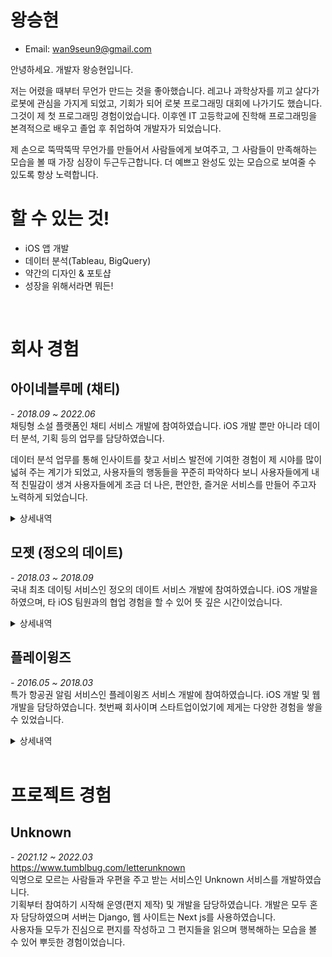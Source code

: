 # **왕승현**

- Email: wan9seun9@gmail.com

안녕하세요. 개발자 왕승현입니다.

저는 어렸을 때부터 무언가 만드는 것을 좋아했습니다. 레고나 과학상자를 끼고 살다가 로봇에 관심을 가지게 되었고, 기회가 되어 로봇 프로그래밍 대회에 나가기도 했습니다. 그것이 제 첫 프로그래밍 경험이었습니다. 이후엔 IT 고등학교에 진학해 프로그래밍을 본격적으로 배우고 졸업 후 취업하여 개발자가 되었습니다.

제 손으로 뚝딱뚝딱 무언가를 만들어서 사람들에게 보여주고, 그 사람들이 만족해하는 모습을 볼 때 가장 심장이 두근두근합니다. 더 예쁘고 완성도 있는 모습으로 보여줄 수 있도록 항상 노력합니다. 


# **할 수 있는 것!**
- iOS 앱 개발
- 데이터 분석(Tableau, BigQuery)
- 약간의 디자인 & 포토샵
- 성장을 위해서라면 뭐든!  
  
<br/>

# **회사 경험**
## **아이네블루메 (채티)** 
*- 2018.09 ~ 2022.06*  
채팅형 소설 플랫폼인 채티 서비스 개발에 참여하였습니다. iOS 개발 뿐만 아니라 데이터 분석, 기획 등의 업무를 담당하였습니다.  

데이터 분석 업무를 통해 인사이트를 찾고 서비스 발전에 기여한 경험이 제 시야를 많이 넓혀 주는 계기가 되었고, 사용자들의 행동들을 꾸준히 파악하다 보니 사용자들에게 내적 친밀감이 생겨 사용자들에게 조금 더 나은, 편안한, 즐거운 서비스를 만들어 주고자 노력하게 되었습니다.  


<details>  
  <summary>상세내역</summary>

### **채티오 서비스 개발**  
*- 2018년 4분기*  
<img src="resources/list_%EC%8A%A4%EB%A6%B4%EB%9F%AC.png" width="350"/>
<img src="resources/list_%EC%83%81%EC%84%B82.png" width="350"/>


기존 웹 기반으로만 되어있던 채티 앱에서 오리지널 서비스만 분리하여 네이티브 앱으로 제작하였습니다.
기존 서비스와의 큰 차이는 인앱 결제를 활용한 구독 서비스를 제공한다는 점과 기존에 로딩이 느리던 웹 기능들을 네이티브 앱으로 구현하여 화면 로딩 속도를 개선시킨 점 입니다.

구독 서비스의 경우 보유 말풍선을 모두 소진할 경우(콘텐츠 말풍선 당 과금), 팝업이 노출되며 광고를 보고 말풍선을 충전하거나 구독을 하여 무제한으로 읽을 수 있는 기능입니다. 

콘텐츠 뷰어의 경우 기존 웹 코드를 사용하여 Static 파일로 추출하고 앱에서 띄우는 방식을 사용하였습니다. 보유 말풍선에 따른 로직이 필요하여 웹에서 ScriptMessageHandler를 통해 이벤트를 전달해주면 앱에서 보유 말풍선 수를 업데이트하고 말풍선 수에 따라 결제 유도 팝업을 노출하도록 개발하였습니다. 보유 말풍선 수의 경우 Realm을 사용하여 관리하였습니다. 

추후 돌아봤을 때 이 과정에서 데이터 관리에 사용할 라이브러리에 대한 고민을 조금 더 할걸 그랬다는 생각이 많이 들었습니다. 단순한 기능을 구현하는데 무거운 라이브러리를 사용하여 상당한 빌드시간에 애를 많이 먹었던 기억이 납니다. 추후 Carthage를 사용하여 빌드시간을 단축시킬 수 있었지만 다른 가벼운 라이브러리를 도입하였다면 개발 생산성이 많이 올라가지 않았을까라는 생각이 듭니다.

대기해야 하는 화면(Splash나 Refresh Control)의 경우 애니메이션을 주어 사용자가 기다리는 시간을 체감상 줄여줄 수 있도록 하고 싶었습니다. Airbnb에서 제작한 Lottie라는 json 애니메이션 라이브러리를 사용하고자 하여 디자이너님에게 Lottie에 대해 설명을 드리고 파일을 요청하였으나 제작에 어려움이 있어, 직접 lottie files에서 파일을 구해 커스텀하고 적용하였습니다.

추후 논의를 통해 출시를 하지는 못하였고, 기존 서비스에 이 당시 개발한 네이티브 기능을 부분 적용하는 것으로 진행되었습니다.  
</br>  

### **데이터 분석 업무 시작**  
*- 2018년 4분기*   
데이터 분석 업무를 인계받아 Tableau와 빅쿼리를 학습하였습니다.  

서비스의 주요 지표나 요청받은 지표를 제작하여 모두가 볼 수 있도록 Tableau 온라인에 업로드 하였고, 매일 아침 갱신된 지표를 볼 수 있도록 작업하였습니다.

기존에 Tableau Prep을 사용하여 로컬에서 수동으로 데이터를 갱신하던 부분을 Tableau 의 추출 새로 고침 기능과 스케줄링 기능을 활용하여 자동 업데이트되도록 개선하였습니다.

사용중이던 Analytics 이벤트를 정리하였습니다. 필요한 이벤트나 각 이벤트의 파라미터를 업데이트하여 문서화하고 공유하여 업데이트된 내용을 적용시켰습니다.

</br>  
 
### **채티 네이티브 개발**
*-2019년 1분기*  

https://user-images.githubusercontent.com/7167222/200167355-1cdc1f3a-e0d1-402c-97a3-4a8536ec4e12.mov


<img src="resources/2019-01-25_메인화면.png" width="350"></img>

하나의 웹뷰로만 되어 있고 로그인 기능이 없던 기존 채티 앱에 스플래시 화면과 로그인 기능 및 화면을 추가하고 하단 탭을 추가하여 화면을 분리하였고 웹과의 소통을 위해 WebInterface를 구축하였습니다. 

ReactorKit 아키텍처를 기반으로 개발하였으며 RxSwift, RxCocoa를 적극적으로 활용하였습니다. UI의 경우 SnapKit을 사용하여 코드베이스 UI로 개발 하였습니다.

여러 카테고리의 작품을 보여줄 수 있는 큐레이션 화면과 작품 리스트 화면을 네이티브화 하였고, 읽은 작품의 정보를 저장하여 리스트에서 읽은 작품을 하이라이팅하여 확인할 수 있게 하였습니다.

추가로 AdMob을 사용하여 전면 광고 노출 기능을 추가하였고, 점검 중 여부에 따라 점검 페이지를 보여줄 수 있도록 화면 전환 로직을 변경 및 개선하였습니다.

<br/>

### **사용자 작품 유입 경로 분석**  
*-2019년 2분기*  
네이티브화를 통해 메인화면 교체와 화면이 탭으로 분리되면서 작품에 접근하는 유입경로가 분산되었고, 어떤 유입경로를 통해 작품을 소비하는지 파악이 필요하여 화면별 유입경로 이벤트를 쌓기 시작하였고 해당 이벤트를 활용한 지표들을 제작하였습니다.  
<img src="resources/작품유입경로분석.png" width="350"></img>
<img src="resources/작품검색유입경로분석.png" width="350"></img>

<br/>

### **인앱결제 및 오퍼월 기능 추가**
*-2019년 2분기*  
앱 내 재화를 얻을 수 있는 수단으로 인앱 결제 기능과 사용자가 직접 선택해 액션을 취하면 보상을 얻을 수 있는 오퍼월 기능을 추가하였습니다.

오퍼월의 경우 앱스토어 순위에 영향을 끼칠 수 있다고 하여 앱스토어로부터 자주 리젝을 받았습니다. 4가지의 오퍼월 서비스를 사용하여 매번 심사때마다 여러번 신경을 써줘야 하였습니다.  

특정 오퍼월 프레임워크의 경우 armv7, arm64에서만 빌드가 되도록하여 만들어져 전처리문을 사용해 시뮬레이터에선 해당 프레임워크 사용 부분을 호출하지 않도록 처리하여 사용하였습니다.

<br/>

### **작품 타입별 리텐션 분석**
*-2019년 3분기*  
채티 서비스의 콘텐츠 큐레이션 탭은 오리지널, 스탠다드로 분리되어 오리지널의 경우 정식작가의 콘텐츠, 스탠다드는 일반 사용자 작가의 콘텐츠로 분리되어 있었습니다. 그 중 오리지널 탭이 메인 탭이었습니다.

사용자가 처음으로 읽게 된 작품의 작가 타입(정식 작가, 일반 사용자 작가)에 따른 리텐션 차이가 궁금해져 분석을 해보게 되었습니다. 7일 기준 일반 사용자 작가의 작품을 먼저 본 사용자의 리텐션과 퍼포먼스가 더 좋았고 이를 한 번 더 확인해 보기 위해 메인 탭의 타입으로 A/B 테스트를 진행하였습니다.

A/B 테스트 진행 결과, 스탠다드 탭을 앞으로 둔 것이 퍼포먼스가 좋게 나와 이후에도 스탠다드 탭을 메인으로 고정하게 되었습니다.

<br/>

### **iOS 마케팅 솔루션 적용**
*-2019년 3분기*  
AppsFlyer와 Braze를 적용하였습니다.  
AppsFlyer는 마케팅 분석 솔루션으로 광고 유입 성과 측정과 원링크를 활용해 딥링크 기능을 사용할 수 있었습니다.   
Braze는 마케팅 자동화 솔루션으로 사용자의 데이터 흐름 기반으로 개인화하여 메세지를 전달할 수 있고, 손 쉽게 A/B 테스트를 구현하고 데이터를 확인할 수 있었습니다.

<br/>

### **분석 데이터 정리**
*-2019년 4분기*  
Firebase에서 기록된 이벤트를 Bigquery에 연동하여 해당 데이터를 사용해 분석을 진행하였습니다.
쌓여가는 이벤트 데이터는 갈수록 늘어났고 태블로에서는 매번 전체 Raw 데이터에 접근하는 쿼리를 실행하였기에 빅쿼리 비용과 쿼리 시간이 늘어나기 시작하였습니다.  
비용 절감 및 쿼리의 속도 개선을 위해 빅쿼리의 예약된 쿼리 기능을 사용하여 매일 생성되는 Raw 데이터를 목적에 맞춰 각각의 테이블로 만들었고 필요에 따라 일자 파티션으로도 분리하였습니다.  
이렇게 만들어진 테이블들을 분석에 사용하기 시작해 쿼리 비용을 크게 낮추고 속도를 개선할 수 있었습니다.

<br/>  

### **오디오 녹음 기능 개발**
*-2019년 4분기*   
오디오 콘테스트 기능을 위해 AVFoundation을 사용해서 녹음, 재생 기능을 구현하였으나 추후 논의 후 콘테스트를 진행하지 않게 되어 사용하진 않았습니다.

<br/>

### **사용자 차단 기능 기획 및 개발**
*-2019년 4분기*  
탈퇴 관련 사유 데이터를 확인하던 중 악플과 스팸으로 탈퇴하는 비율이 높다는 것을 알게 되었습니다. 악플과 스팸 댓글을 다는 사용자에 대해 작가 사용자가 직접 컨트롤할 수 있는 방법이 존재하지 않아 상당한 불편함을 느껴 이탈하게 된 것으로 보았습니다.  
이런 불편을 해소해주기 위해 사용자 차단 기능을 기획하게 되었고, 당시 디자이너의 공백으로 직접 Figma를 사용해 기존 디자인과 유사하게 디자인하여 팀원들에게 공유하였고, 서비스에 적용할 수 있었습니다.

<br/>  

### **iOS 내부 배포 개선**
*-2020년 1분기*  
그동안 직접 디바이스에 빌드를 해서 앱을 전달 하였지만 재택근무 시작 후 배포에 어려움이 생겼습니다. TestFlight를 이용한 배포에는 업로드 및 검사 시간이 오래걸려 포기하였고, Firebase App Distribution를 알게되어 이를 통해 사내 앱 배포를 진행하였습니다.

<br/>

### **애플 로그인 적용**
*-2020년 2분기*  

https://user-images.githubusercontent.com/7167222/200167640-280891d7-f228-4926-aa7e-5ebefd2427fe.mp4


소셜 로그인을 사용할 경우 애플 로그인을 추가적으로 적용해야한다는 지침을 받아 애플 로그인을 적용하게 되었습니다. 당시 이미 4개의 소셜 로그인과 이메일 로그인을 사용하고 있어 더 이상 애플 로그인을 넣을 자리가 없었고, 디자이너의 공백으로 직접 디자인하여 적용하게 되었습니다.  

<br/>

### **MoPub 광고 SDK 적용**
*-2020년 2분기*  
광고 수익 개선을 위한 광고 최적화 미디에이션인 MoPub을 도입하였습니다. 

<br/>

### **꾸미기 아이템 기능 개발**
*-2020년 2분기*  


https://user-images.githubusercontent.com/7167222/200167522-12efdbf7-a387-4fe3-a7cf-cec8e736a6ce.MP4


https://user-images.githubusercontent.com/7167222/200167534-9027ecc3-38af-42e4-9b52-9195667f8d3c.MP4

사용자의 프로필과 배경을 꾸밀 수 있는 꾸미기 아이템 기능을 개발하였습니다. SDWebImage를 사용하여 png와 gif가 모두 작동할 수 있도록 구현하였습니다.

<br/>

### **이메일 로그인 기능 개발**
*-2020년 3분기*  

https://user-images.githubusercontent.com/7167222/200167683-1b8c4b24-b65d-4c6c-b077-45f6a36089a2.mov


Firebase Auth를 사용하여 이메일 로그인을 지원하였고, 소셜 로그인 또한 옮겨와 하나의 계정에 여러 방식으로 로그인할 수 있도록 지원하였습니다.  
추가로 로그인 화면의 시작을 채티의 상징인 말풍선 형태의 온보딩 화면으로 변경하였습니다.  

<br/>

### **커뮤니티 기능 개발**
*-2020년 4분기*  
작가가 독자들과 소통할 수 있는 수단을 만들어주고자 커뮤니티 기능을 개발하였습니다.  
기존 마이페이지의 하단영역을 작품, 커뮤니티를 탭으로 분리하여 확인할 수 있도록 개편하였습니다.  
웹에서 커뮤니티를 생성, 수정하면 네이티브에서 ScriptMessageHandler를 통해 전달받아 리스트에 업데이트하였습니다.

<br/>

### **라이브 기능 개발**
*-2020년 4분기*  

https://user-images.githubusercontent.com/7167222/200167704-135baec2-a82a-45e3-bd60-c18d912f4b5c.mov


작가가 독자들과 실시간으로 소통할 수 있는 수단을 만들어주고자 채팅 솔루션인 Sendbird를 활용하여 실시간 채팅을 구현하였습니다.  
채팅 기능 뿐만 아니라 후원과 공지, 신고등의 기능도 지원하였습니다.  

<br/>

### **라이브 룰렛 기능 개발**
*-2021년 1분기*  

https://user-images.githubusercontent.com/7167222/200167710-617474e6-6270-4c0a-99b6-078a55f541b4.MP4


라이브 내에서 부가적인 재미 요소 및 후원 요소를 더해주고자 룰렛 기능을 개발하였습니다.  
룰렛 UI는 SwiftFortuneWheel 라이브러리를 사용하였으나, 룰렛 종료 위치 커스텀과 animation 종료 시점 전달이 제대로 이뤄지지 않는 부분을 수정하여 사용하였습니다.

<br/>

### **라이브 작품 같이보기 기능 개발**
*-2021년 2분기*  

https://user-images.githubusercontent.com/7167222/200167715-6205e9fa-f27d-4b65-aede-dabf0fb496c5.mp4


당시 유튜브 최초공개나 왓챠 함께보기 같은 기능이 출시될 때 였고, 기존의 작품을 감상하고 댓글을 남기며 소통하던 정적인 소통에서 창작자와 실시간으로 콘텐츠 소비를 같이 하며 소통하는 방식으로의 방향을 테스트해보고자 해당 기능 개발을 시작하게 되었습니다.  
Sendbird의 기능인 메타데이터를 활용해 작품의 정보와 말풍선 위치를 전달해 참여자들에게도 같은 화면을 볼 수 있게 하였고, 콘텐츠 뷰어는 웹뷰로 ScriptMessageHandler를 사용해 커맨드를 전달받아 작품 정보나 현재 말풍선 위치를 메타데이터에 업데이트할 수 있었습니다.  
개인적으로는 많이 아쉬웠던 프로젝트였는데 좁은 모바일 화면 안에서 세로형 콘텐츠를 보는 것과 소통을 함께 하자니 콘텐츠 뷰 + 댓글 뷰 + 키보드의 화면 배분으로 인해 사용성이 좋지 못했다고 보았습니다. 빠르게 "실시간 소통 + 소비"를 테스트 할 것이냐, UI/UX를 다듬고 갈 것이냐에 대한 많은 의논 끝에 빠르게 테스트하는 것으로 결론이 나서 그대로 진행하게 되었습니다.  

<br/>

### **계정 분실 방지 기능 기획 및 개발**
*-2021년 3분기*  
<img src="resources/계정분실와이어프레임.png" width="400"></img>  
소셜 서비스 탈퇴, 이메일 분실 등의 이유로 채티 계정을 분실하는 사례가 많아 방지하기 위한 대책을 제공해주고자 시작하였습니다.  
계정 분실 케이스들과 계정 찾기 여정의 경험 등을 파악하고 개선안들을 정리하여 공유 후 논의를 가졌습니다. 휴대폰 본인 인증과 계정 찾기 여정 개선 방안을 도입하기로 하였고, 기능 명세 작성, 와이어 프레임 제작, 개발 진행, 결과 분석, 후속 이벤트 관리 등의 업무를 진행하였습니다.  

<br/>

### **앱 배포 자동화**
*-2021년 4분기*  
매번 Archive하여 나온 ipa파일을 Firebase App Distribution에 직접 업로드 하던 것에 불편을 느끼고 있었는데, 여유가 생겨 fastlane + circle ci를 이용한 자동화 작업을 진행하였습니다.  
개인적인 소망은 m1 맥 미니를 이용해 로컬 빌드 머신을 만들어보고 싶었지만 사정이 여의치 않아 진행하지 못했습니다ㅜ  

<br/>

### **2021년 연말결산 & 챝생보고서**
*-2021년 4분기*  
<img src="resources/2022연말결산1.png" width="300"></img>
<img src="resources/2022연말결산2.png" width="300"></img>  
2019년부터 매년 연말 시상식같은 느낌의 이벤트인 연말결산 이벤트를 진행하였습니다. 이제까지는 매번 요청오는 데이터를 뽑아 전달만 하는 업무를 맡아 왔었습니다.
이번에는 욕심을 조금 내서 직접 연말결산 이벤트를 기획해 보고싶다 하였고, 기존 이벤트에 추가로 모든 사용자가 재미를 느낄 수 있도록 개인화 연말결산(챝생보고서)을 더하는 것을 목표로 진행하였습니다.  
기획, 디자인 초안, 데이터 정리 및 가공, 결과 분석 등의 업무를 진행하였습니다.  

<br/>

### **2021년 크리스마스 이벤트 진행**
*-2021년 4분기*  
<img src="resources/채티산타는나.jpg" width="300"></img>  

https://user-images.githubusercontent.com/7167222/200167729-23ab3a17-d55f-414a-bf66-11cf6d74b2e4.mov


크리스마스 기념 이벤트를 맡아 진행하였습니다. 콘텐츠 생성 촉진 및 후원 촉진 그리고 친근한 브랜드 이미지를 만드는 것을 목표로 하였습니다.  
콘텐츠 생성 촉진을 목표로 특정 태그들을 달면 화면에서 눈이 내리는 모션을 보여주거나 큐레이션에 노출되도록 하였으며, 후원 촉진 방안으로는 당일 후원을 했던 사용자 모두를 추첨 대상으로 하여 재화를 선물해 주었습니다.  
채티 산타 캐릭터(본인)를 만들어 위 이벤트들에 대한 공지를 하고, 관련 태그들로 만들어진 콘텐츠에 댓글을 남겨주거나 라이브를 통해 실시간으로 소통하는 등의 업무를 진행하였습니다.  

<br/>

### **글로벌 채티**
*-2022년 1분기*  
미국, 인도, 캐나다, 필리핀을 대상으로 글로벌 서비스를 개발하였습니다.  
국가별 특징 조사 및 서비스 내 텍스트 번역을 관리하였습니다. 
앱 개발 업무로는 I18N을 적용하였고 홈 탭 전체가 Server Driven UI로 변경되어 개편하면서 Compositional Layout을 사용해보았습니다.

<br/>

### **데이터 Prepect 적용**
*-2022년 2분기*  
<img src="resources/Prefect.png" width="300"></img>  
기존 빅쿼리 예약쿼리를 사용해 데이터 추출 스케줄링을 관리하고 있었습니다. 하지만 그동안 혼자 관리해왔기에 모두 제 계정으로 만들어진 스케줄들이었고 계정이 사라질 경우 모든 데이터 업데이트가 멈춰버리게 됩니다. 또 예약쿼리에 대한 아쉬운 점들이 계속 나오기도 했었구요. 그래서 Workflow Scheduler 솔루션을 적용해서 협업이 가능하게끔 개선하고자 하였습니다.  
aws ec2에 prefect agent를 설치하고 cloud에 연동하여 github에서 작업 코드를 불러와 실행하도록 세팅하였습니다.  

Airflow가 아닌 Prefect를 선택한 이유는 간단한 설치와 무료로 Cloud UI 지원(한달 2만 task)이 되어 가볍게 시작하기 좋아 보였고, 잠깐 Airflow를 테스트해보았을 때 실패한 태스크를 재실행하거나 실행 시간을 입력해야 태스크가 실행되는 것이 Prefect에 비해 복잡하게 느껴졌기 때문입니다.  
</details>

## **모젯 (정오의 데이트)** 
*- 2018.03 ~ 2018.09*  
국내 최초 데이팅 서비스인 정오의 데이트 서비스 개발에 참여하였습니다. iOS 개발을 하였으며, 타 iOS 팀원과의 협업 경험을 할 수 있어 뜻 깊은 시간이었습니다.  


<details>
  <summary>상세내역</summary>  

### **정오의 데이트 앱 개발**  
- 신규 기능 개발 및 기존 기능 유지보수를 담당하였습니다.  
- Obj-c 코드를 Swift로 전환하였습니다.  
- ReactorKit & RxSwift를 도입에 참여하였습니다.  
- Lottie를 사용한 애니메이션 UI를 적용하였습니다.  

</details>


## **플레이윙즈** 
*- 2016.05 ~ 2018.03*  
특가 항공권 알림 서비스인 플레이윙즈 서비스 개발에 참여하였습니다. iOS 개발 및 웹 개발을 담당하였습니다. 첫번째 회사이며 스타트업이었기에 제게는 다양한 경험을 쌓을 수 있었습니다.

<details>
  <summary>상세내역</summary>  

### **플레이윙즈 앱 개발**  
- 신규 기능 개발 및 기존 기능 유지보수를 담당하였습니다.  
- Obj-c 코드를 Swift로 전환하였습니다.  

<br/>

### **플레이윙즈 웹 개발**  
- Angular JS를 사용하여 웹개발을 진행하였습니다.
- 어드민 웹 페이지의 신규 기능 개발 및 유지보수를 담당하였습니다.
- 쇼트너 서비스의 신규 기능을 개발하였습니다.

</details>

<br/>

# **프로젝트 경험**
## **Unknown**  
*- 2021.12 ~ 2022.03*  
https://www.tumblbug.com/letterunknown  
익명으로 모르는 사람들과 우편을 주고 받는 서비스인 Unknown 서비스를 개발하였습니다.  
기획부터 참여하기 시작해 운영(편지 제작) 및 개발을 담당하였습니다. 개발은 모두 혼자 담당하였으며 서버는 Django, 웹 사이트는 Next js를 사용하였습니다.  
사용자들 모두가 진심으로 편지를 작성하고 그 편지들을 읽으며 행복해하는 모습을 볼 수 있어 뿌듯한 경험이었습니다.  